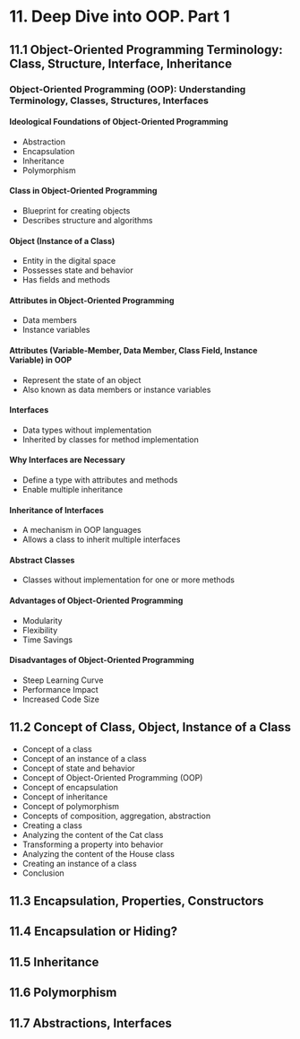 # 11. Deep Dive into OOP. Part 1

## 11.1 Object-Oriented Programming Terminology: Class, Structure, Interface, Inheritance

### Object-Oriented Programming (OOP): Understanding Terminology, Classes, Structures, Interfaces

#### Ideological Foundations of Object-Oriented Programming
- Abstraction
- Encapsulation
- Inheritance
- Polymorphism

#### Class in Object-Oriented Programming
- Blueprint for creating objects
- Describes structure and algorithms

#### Object (Instance of a Class)
- Entity in the digital space
- Possesses state and behavior
- Has fields and methods
  
#### Attributes in Object-Oriented Programming
- Data members
- Instance variables

#### Attributes (Variable-Member, Data Member, Class Field, Instance Variable) in OOP
- Represent the state of an object
- Also known as data members or instance variables

#### Interfaces
- Data types without implementation
- Inherited by classes for method implementation

#### Why Interfaces are Necessary
- Define a type with attributes and methods
- Enable multiple inheritance

#### Inheritance of Interfaces
- A mechanism in OOP languages
- Allows a class to inherit multiple interfaces

#### Abstract Classes
- Classes without implementation for one or more methods

#### Advantages of Object-Oriented Programming
- Modularity
- Flexibility
- Time Savings

#### Disadvantages of Object-Oriented Programming
- Steep Learning Curve
- Performance Impact
- Increased Code Size


## 11.2 Concept of Class, Object, Instance of a Class
- Concept of a class
- Concept of an instance of a class
- Concept of state and behavior
- Concept of Object-Oriented Programming (OOP)
- Concept of encapsulation
- Concept of inheritance
- Concept of polymorphism
- Concepts of composition, aggregation, abstraction
- Creating a class
- Analyzing the content of the Cat class
- Transforming a property into behavior
- Analyzing the content of the House class
- Creating an instance of a class
- Conclusion


## 11.3 Encapsulation, Properties, Constructors


## 11.4 Encapsulation or Hiding?


## 11.5 Inheritance


## 11.6 Polymorphism


## 11.7 Abstractions, Interfaces
